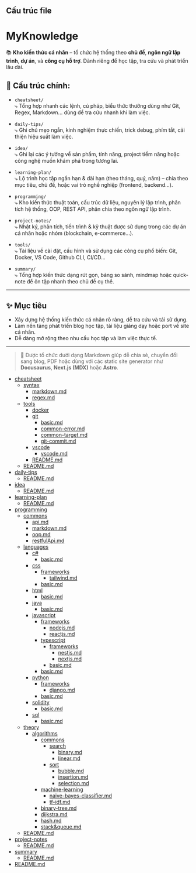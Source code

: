 ## Cấu trúc file

# MyKnowledge

📚 **Kho kiến thức cá nhân** – tổ chức hệ thống theo **chủ đề**, **ngôn ngữ lập trình**, **dự án**, và **công cụ hỗ trợ**. Dành riêng để học tập, tra cứu và phát triển lâu dài.

## 📂 Cấu trúc chính:

- `cheatsheet/`  
  ⤷ Tổng hợp nhanh các lệnh, cú pháp, biểu thức thường dùng như Git, Regex, Markdown... dùng để tra cứu nhanh khi làm việc.

- `daily-tips/`  
  ⤷ Ghi chú mẹo ngắn, kinh nghiệm thực chiến, trick debug, phím tắt, cải thiện hiệu suất làm việc.

- `idea/`  
  ⤷ Ghi lại các ý tưởng về sản phẩm, tính năng, project tiềm năng hoặc công nghệ muốn khám phá trong tương lai.

- `learning-plan/`  
  ⤷ Lộ trình học tập ngắn hạn & dài hạn (theo tháng, quý, năm) – chia theo mục tiêu, chủ đề, hoặc vai trò nghề nghiệp (frontend, backend...).

- `programming/`  
  ⤷ Kho kiến thức thuật toán, cấu trúc dữ liệu, nguyên lý lập trình, phân tích hệ thống, OOP, REST API, phân chia theo ngôn ngữ lập trình.

- `project-notes/`  
  ⤷ Nhật ký, phân tích, tiến trình & kỹ thuật được sử dụng trong các dự án cá nhân hoặc nhóm (blockchain, e-commerce...).

- `tools/`  
  ⤷ Tài liệu về cài đặt, cấu hình và sử dụng các công cụ phổ biến: Git, Docker, VS Code, Github CLI, CI/CD...

- `summary/`  
  ⤷ Tổng hợp kiến thức dạng rút gọn, bảng so sánh, mindmap hoặc quick-note để ôn tập nhanh theo chủ đề cụ thể.

---

## ✨ Mục tiêu

- Xây dựng hệ thống kiến thức cá nhân rõ ràng, dễ tra cứu và tái sử dụng.
- Làm nền tảng phát triển blog học tập, tài liệu giảng dạy hoặc port về site cá nhân.
- Dễ dàng mở rộng theo nhu cầu học tập và làm việc thực tế.

---

> 🔧 Được tổ chức dưới dạng Markdown giúp dễ chia sẻ, chuyển đổi sang blog, PDF hoặc dùng với các static site generator như **Docusaurus**, **Next.js (MDX)** hoặc **Astro**.

<!-- MENU-START -->

- [cheatsheet](cheatsheet/)
  - [syntax](cheatsheet/syntax/)
    - [markdown.md](cheatsheet/syntax/markdown.md)
    - [regex.md](cheatsheet/syntax/regex.md)
  - [tools](cheatsheet/tools/)
    - [docker](cheatsheet/tools/docker/)
    - [git](cheatsheet/tools/git/)
      - [basic.md](cheatsheet/tools/git/basic.md)
      - [common-error.md](cheatsheet/tools/git/common-error.md)
      - [common-target.md](cheatsheet/tools/git/common-target.md)
      - [git-commit.md](cheatsheet/tools/git/git-commit.md)
    - [vscode](cheatsheet/tools/vscode/)
      - [vscode.md](cheatsheet/tools/vscode/vscode.md)
    - [README.md](cheatsheet/tools/README.md)
  - [README.md](cheatsheet/README.md)
- [daily-tips](daily-tips/)
  - [README.md](daily-tips/README.md)
- [idea](idea/)
  - [README.md](idea/README.md)
- [learning-plan](learning-plan/)
  - [README.md](learning-plan/README.md)
- [programming](programming/)
  - [commons](programming/commons/)
    - [api.md](programming/commons/api.md)
    - [markdown.md](programming/commons/markdown.md)
    - [oop.md](programming/commons/oop.md)
    - [restfulApi.md](programming/commons/restfulApi.md)
  - [languages](programming/languages/)
    - [c#](programming/languages/c#/)
      - [basic.md](programming/languages/c#/basic.md)
    - [css](programming/languages/css/)
      - [frameworks](programming/languages/css/frameworks/)
        - [tailwind.md](programming/languages/css/frameworks/tailwind.md)
      - [basic.md](programming/languages/css/basic.md)
    - [html](programming/languages/html/)
      - [basic.md](programming/languages/html/basic.md)
    - [java](programming/languages/java/)
      - [basic.md](programming/languages/java/basic.md)
    - [javascript](programming/languages/javascript/)
      - [frameworks](programming/languages/javascript/frameworks/)
        - [nodejs.md](programming/languages/javascript/frameworks/nodejs.md)
        - [reactjs.md](programming/languages/javascript/frameworks/reactjs.md)
      - [typescript](programming/languages/javascript/typescript/)
        - [frameworks](programming/languages/javascript/typescript/frameworks/)
          - [nestjs.md](programming/languages/javascript/typescript/frameworks/nestjs.md)
          - [nextjs.md](programming/languages/javascript/typescript/frameworks/nextjs.md)
        - [basic.md](programming/languages/javascript/typescript/basic.md)
      - [basic.md](programming/languages/javascript/basic.md)
    - [python](programming/languages/python/)
      - [frameworks](programming/languages/python/frameworks/)
        - [django.md](programming/languages/python/frameworks/django.md)
      - [basic.md](programming/languages/python/basic.md)
    - [solidity](programming/languages/solidity/)
      - [basic.md](programming/languages/solidity/basic.md)
    - [sql](programming/languages/sql/)
      - [basic.md](programming/languages/sql/basic.md)
  - [theory](programming/theory/)
    - [algorithms](programming/theory/algorithms/)
      - [commons](programming/theory/algorithms/commons/)
        - [search](programming/theory/algorithms/commons/search/)
          - [binary.md](programming/theory/algorithms/commons/search/binary.md)
          - [linear.md](programming/theory/algorithms/commons/search/linear.md)
        - [sort](programming/theory/algorithms/commons/sort/)
          - [bubble.md](programming/theory/algorithms/commons/sort/bubble.md)
          - [insertion.md](programming/theory/algorithms/commons/sort/insertion.md)
          - [selection.md](programming/theory/algorithms/commons/sort/selection.md)
      - [machine-learning](programming/theory/algorithms/machine-learning/)
        - [naive-bayes-classifier.md](programming/theory/algorithms/machine-learning/naive-bayes-classifier.md)
        - [tf-idf.md](programming/theory/algorithms/machine-learning/tf-idf.md)
      - [binary-tree.md](programming/theory/algorithms/binary-tree.md)
      - [dijkstra.md](programming/theory/algorithms/dijkstra.md)
      - [hash.md](programming/theory/algorithms/hash.md)
      - [stack&queue.md](programming/theory/algorithms/stack&queue.md)
  - [README.md](programming/README.md)
- [project-notes](project-notes/)
  - [README.md](project-notes/README.md)
- [summary](summary/)
  - [README.md](summary/README.md)
- [README.md](README.md)

<!-- MENU-END -->
